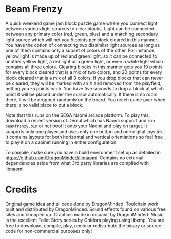 Beam Frenzy
===========

A quick weekend game jam block puzzle game where you connect light between various light sources to clear blocks. Light can be connected between any primary color (red, green, blue) and a matching secondary light source which will net you 5 points per block cleared in this manner. You have the option of connecting two dissimilar light sources as long as one of them contains only a subset of colors of the other. For instance, yellow light is made up of red and green light, so it can be connected to another yellow light, a red light or a green light, or even a white light which contains all three colors. Clearing blocks in this manner gets you 10 points for every block cleared that is a mix of two colors, and 20 poitns for every block cleared that is a mix of all 3 colors. If you drop blocks that can never be cleared, they will be marked with an X and removed from the playfield, netting you -5 points each. You have five seconds to drop a block at which point it will be placed under the cursor automatically. If there is no room there, it will be dropped randomly on the board. You reach game over when there is no valid place to put a block.

Note that this runs on the SEGA Naomi arcade platform. To play this, download a recent version of Demul which has Naomi support and run `beamfrenzy.bin` or net boot it onto your Naomi and play on target. It supports only one player and uses only one button and one digital joystick. It contains layouts for both horizontal and vertical orientiations so feel free to play it on a cabinet running in either configuration.

To compile, make sure you have a build environment set up as detailed in https://github.com/DragonMinded/libnaomi. Contains no external dependencies aside from what 3rd party libraries are compiled with libnaomi.

Credits
=======

Original game idea and all code done by DragonMinded. Toolchain work built and distributed by DragonMinded. Sound effects found on various free sites and chopped up. Graphics made in mspaint by DragonMinded. Music is the excellent Toilet Story series by Ghidora playing using libxmp. You are free to download, compile, play, remix or redistribute the binary or source code for non-commercial purposes only!
